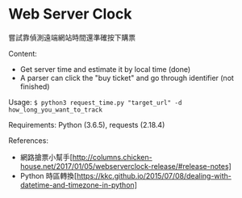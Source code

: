 # Web Server Clock
嘗試靠偵測遠端網站時間還準確按下購票

Content:
- Get server time and estimate it by local time (done)
- A parser can click the "buy ticket" and go through identifier (not finished)

Usage:
`$ python3 request_time.py "target_url" -d how_long_you_want_to_track`

Requirements:
Python (3.6.5), requests (2.18.4)

References:
- 網路搶票小幫手[http://columns.chicken-house.net/2017/01/05/webserverclock-release/#release-notes]
- Python 時區轉換[https://kkc.github.io/2015/07/08/dealing-with-datetime-and-timezone-in-python]